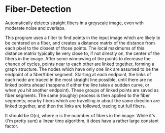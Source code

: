 # Fiber-Detection
Automatically detects straight fibers in a greyscale image, even with moderate noise and overlaps.

This program uses a filter to find points in the input image which are likely to be centered on a fiber,
and creates a distance matrix of the distance from each pixel to the closest of those points.
The local maximums of this distance matrix typically lie very close to, if not directly on, the center of the fibers in the image.
After some winnowing of the points to decrease the chance of cycles, points near to each other are linked together,
forming a graph structure. The nodes which have only one link are assumed to be the endpoint of a fiber/fiber segment.
Starting at each endpoint, the links of each node are traced in the most straight line possible, until there are no linked points ahead (happens if either the line takes a sudden curve, or when you hit another endpoint). These groups of linked points are saved as fiber segments. The same (roughly) process is then applied to the fiber segments; nearby fibers which are travelling in about the same direction are linked together, and then the links are followed, tracing out full fibers.

It should be O(n), where n is the nunmber of fibers in the image.
While it's (I'm pretty sure) a linear time algorithm, it does have a rather large constant factor.

